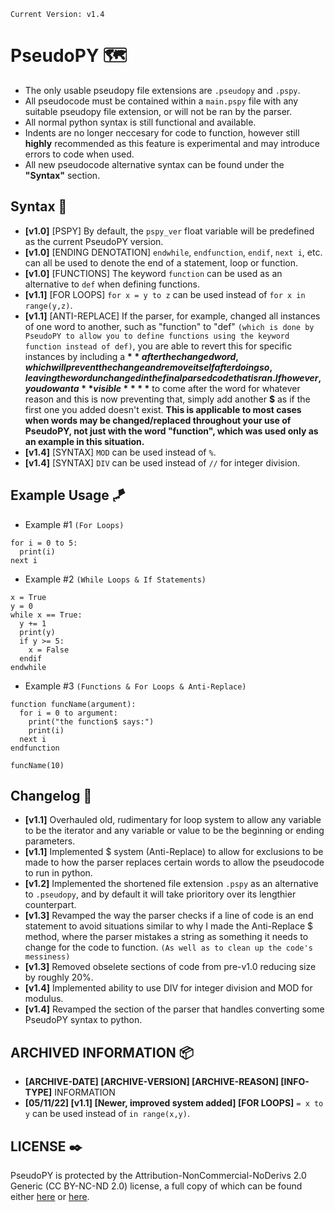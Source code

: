 `Current Version: v1.4`

# PseudoPY 🗺️
- The only usable pseudopy file extensions are `.pseudopy` and `.pspy`.
- All pseudocode must be contained within a `main.pspy` file with any suitable pseudopy file extension, or will not be ran by the parser.
- All normal python syntax is still functional and available.
- Indents are no longer neccesary for code to function, however still **highly** recommended as this feature is experimental and may introduce errors to code when used.
- All new pseudocode alternative syntax can be found under the **"Syntax"** section.

## Syntax 📰
- **[v1.0]** [PSPY] By default, the `pspy_ver` float variable will be predefined as the current PseudoPY version.
- **[v1.0]** [ENDING DENOTATION] `endwhile`, `endfunction`, `endif`, `next i`, etc. can all be used to denote the end of a statement, loop or function.
- **[v1.0]** [FUNCTIONS] The keyword `function` can be used as an alternative to `def` when defining functions.
- **[v1.1]** [FOR LOOPS] `for x = y to z` can be used instead of `for x in range(y,z)`.
- **[v1.1]** [ANTI-REPLACE] If the parser, for example, changed all instances of one word to another, such as "function" to "def" `(which is done by PseudoPY to allow you to define functions using the keyword function instead of def)`, you are able to revert this for specific instances by including a **$** after the changed word, which will prevent the change and remove itself after doing so, leaving the word unchanged in the final parsed code that is ran. If however, you do want a **visible** **$** to come after the word for whatever reason and this is now preventing that, simply add another **$** as if the first one you added doesn't exist. **This is applicable to most cases when words may be changed/replaced throughout your use of PseudoPY, not just with the word "function", which was used only as an example in this situation.**
- **[v1.4]** [SYNTAX] `MOD` can be used instead of `%`.
- **[v1.4]** [SYNTAX] `DIV` can be used instead of `//` for integer division.

## Example Usage 🪁

- Example #1 `(For Loops)`
```
for i = 0 to 5:
  print(i)
next i
```

- Example #2 `(While Loops & If Statements)`
```
x = True
y = 0
while x == True:
  y += 1
  print(y)
  if y >= 5:
    x = False
  endif
endwhile
```

- Example #3 `(Functions & For Loops & Anti-Replace)`
```
function funcName(argument):
  for i = 0 to argument:
    print("the function$ says:")
    print(i)
  next i
endfunction

funcName(10)
```

## Changelog 🧾
- **[v1.1]** Overhauled old, rudimentary for loop system to allow any variable to be the iterator and any variable or value to be the beginning or ending parameters.
- **[v1.1]** Implemented $ system (Anti-Replace) to allow for exclusions to be made to how the parser replaces certain words to allow the pseudocode to run in python.
- **[v1.2]** Implemented the shortened file extension `.pspy` as an alternative to `.pseudopy`, and by default it will take prioritory over its lengthier counterpart.
- **[v1.3]** Revamped the way the parser checks if a line of code is an end statement to avoid situations similar to why I made the Anti-Replace $ method, where the parser mistakes a string as something it needs to change for the code to function. `(As well as to clean up the code's messiness)`
- **[v1.3]** Removed obselete sections of code from pre-v1.0 reducing size by roughly 20%.
- **[v1.4]** Implemented ability to use DIV for integer division and MOD for modulus.
- **[v1.4]** Revamped the section of the parser that handles converting some PseudoPY syntax to python.

## ARCHIVED INFORMATION 📦
- **[ARCHIVE-DATE] [ARCHIVE-VERSION] [ARCHIVE-REASON] [INFO-TYPE]** INFORMATION 
- **[05/11/22] [v1.1] [Newer, improved system added] [FOR LOOPS]** `= x to y` can be used instead of `in range(x,y)`.

## LICENSE ✒️
PseudoPY is protected by the Attribution-NonCommercial-NoDerivs 2.0 Generic (CC BY-NC-ND 2.0) license, a full copy of which can be found either [here](https://creativecommons.org/licenses/by-nc-nd/2.0/legalcode) or [here](https://github.com/LucasCur/pseudopy/blob/main/LICENSE).
